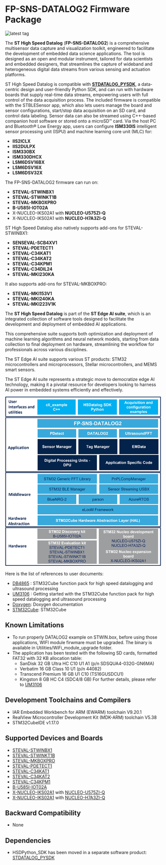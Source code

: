 # FP-SNS-DATALOG2 Firmware Package

![latest tag](https://img.shields.io/github/v/tag/STMicroelectronics/fp-sns-datalog2.svg?color=brightgreen)

The **ST High Speed Datalog** (**FP-SNS-DATALOG2**) is a comprehensive multisensor
data capture and visualization toolkit, engineered to facilitate the development of
embedded data science applications.
The tool is designed as an open and modular instrument, tailored for data scientists and embedded designers, that streamlines the capture of wideband and heterogeneous digital data streams from various sensing and actuation platforms.

ST High Speed Datalog is compatible with **[STDATALOG_PYSDK](https://github.com/STMicroelectronics/stdatalog-pysdk)**, a data-centric design 
and user-friendly Python SDK, and can run with hardware boards that supply real-time data 
streams, empowering users with full control of the data acquisition process.
The included firmware is compatible with the STBLESensor app, which also lets users manage the board and sensor configurations, start/stop data acquisition on an SD card, and control data labeling.
Sensor data can also be streamed using C++-based companion host software or stored onto a microSD™ card.
Via the host PC and Bluetooth® Low Energy app, users can configure **ISM330IS** intelligent sensor processing unit (ISPU) and machine learning core unit (MLC) for:

- **IIS2ICLX**
- **IIS2DULPX**
- **ISM330BX**
- **ISM330DHCX**
- **LSM6DSV16BX**
- **LSM6DSV16X**
- **LSM6DSV32X** 

The FP-SNS-DATALOG2 firmware can run on:

- **STEVAL-STWINBX1**
- **STEVAL-STWINKT1B**
- **STEVAL-MKBOXPRO**
- **B-U585I-IOT02A**
- X-NUCLEO-IKS02A1 with **NUCLEO-U575ZI-Q** 
- X-NUCLEO-IKS02A1 with **NUCLEO-H7A3ZI-Q**

ST High Speed Datalog also natively supports add-ons for STEVAL-STWINBX1:

- **SENSEVAL-SCB4XV1**
- **STEVAL-PDETECT1**
- **STEVAL-C34KAT1**
- **STEVAL-C34KAT2**
- **STEVAL-C34KPM1**
- **STEVAL-C34DIL24**
- **STEVAL-MKI230KA**

It also supports add-ons for STEVAL-MKBOXPRO:

- **STEVAL-MKI153V1**
- **STEVAL-MKI240KA**
- **STEVAL-MKI223V1K**

The **ST High Speed Datalog** is part of the **ST Edge AI suite**, which is an integrated collection of software tools
designed to facilitate the development and deployment of embedded AI applications.

This comprehensive suite supports both optimization and deployment of machine learning algorithms and neural
network models, starting from data collection to final deployment on hardware, streamlining the workflow for
professionals across various disciplines.

The ST Edge AI suite supports various ST products: STM32 microcontrollers and microprocessors, Stellar
microcontrollers, and MEMS smart sensors.

The ST Edge AI suite represents a strategic move to democratize edge AI technology, making it a pivotal resource for developers looking to harness AI power in embedded systems efficiently and effectively.


![](_htmresc/FP-SNS-DATALOG2_Software_Architecture.jpg)

Here is the list of references to user documents:

- [DB4865](https://www.st.com/resource/en/data_brief/fp-sns-datalog2.pdf) : STM32Cube function pack for high speed datalogging and ultrasound processing
- [UM3106](https://www.st.com/resource/en/user_manual/um3106-getting-started-with-the-stm32cube-function-pack-for-the-stevalstwinbx1-evaluation-kit-for-high-speed-datalogging-and-ultrasound-processing-stmicroelectronics.pdf) : Getting started with the STM32Cube function pack for high speed datalogging and ultrasound processing
- [Doxygen](https://htmlpreview.github.io/?https://github.com/STMicroelectronics/fp-sns-datalog2/tree/main/Documentation/html/index.html): Doxygen documentation
- [STM32Cube](https://www.st.com/stm32cube): STM32Cube

## Known Limitations

- To run properly DATALOG2 example on STWIN.box, before using those applications, WIFI module firwmare must be upgraded. The binary is available in Utilities/WiFi_module_upgrade folder.
- The application has been tested with the following SD cards, formatted FAT32 with 32 KB allocation table:
  - SanDisk 32 GB Ultra HC C10 U1 A1 (p/n SDSQUA4-032G-GN6MA)
  - Verbatim 16 GB Class 10 U1 (p/n 44082)
  - Transcend Premium 16 GB U1 C10 (TS16GUSDCU1)
  - Kingston 8 GB HC C4 (SDC4/8 GB)
  For further details, please refer to [UM3106](https://www.st.com/resource/en/user_manual/um3106-getting-started-with-the-stm32cube-function-pack-for-the-stevalstwinbx1-evaluation-kit-for-high-speed-datalogging-and-ultrasound-processing-stmicroelectronics.pdf)

## Development Toolchains and Compilers

-   IAR Embedded Workbench for ARM (EWARM) toolchain V9.20.1
-   RealView Microcontroller Development Kit (MDK-ARM) toolchain V5.38
-   STM32CubeIDE v1.17.0

## Supported Devices and Boards

- [STEVAL-STWINBX1](https://www.st.com/stwinbox)
- [STEVAL-STWINKT1B](https://www.st.com/stwin)
- [STEVAL-MKBOXPRO](https://www.st.com/sensortileboxpro)
- [STEVAL-PDETECT1](https://www.st.com/en/evaluation-tools/steval-pdetect1.html)
- [STEVAL-C34KAT1](https://www.st.com/en/evaluation-tools/steval-c34kat1.html)
- [STEVAL-C34KAT2](https://www.st.com/en/evaluation-tools/steval-c34kat2.html)
- [STEVAL-C34KPM1](https://www.st.com/en/evaluation-tools/steval-c34kpm1.html)
- [B-U585I-IOT02A](https://www.st.com/en/evaluation-tools/b-u585i-iot02a.html)
- [X-NUCLEO-IKS02A1](https://www.st.com/en/ecosystems/x-nucleo-iks02a1.html) with [NUCLEO-U575ZI-Q](https://www.st.com/en/evaluation-tools/nucleo-u575zi-q.html)
- [X-NUCLEO-IKS02A1](https://www.st.com/en/ecosystems/x-nucleo-iks02a1.html) with [NUCLEO-H7A3ZI-Q](https://www.st.com/en/evaluation-tools/nucleo-h7a3zi-q.html)

## Backward Compatibility

- None

## Dependencies

- HSDPython_SDK has been moved in a separate software product: [STDATALOG_PYSDK](https://github.com/STMicroelectronics/stdatalog-pysdk)
